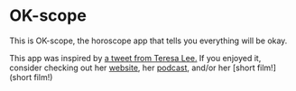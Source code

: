 # OK-scope

This is OK-scope, the horoscope app that tells you everything will be okay.


This app was inspired by [a tweet from Teresa Lee.](https://twitter.com/leresatee/status/1128763004986597376) If you enjoyed it, consider checking out her [website](http://teresaleecomedy.com/), her [podcast](https://podcasts.apple.com/us/podcast/you-can-tell-me-anything/id1372902988), and/or her [short film!](short film!)